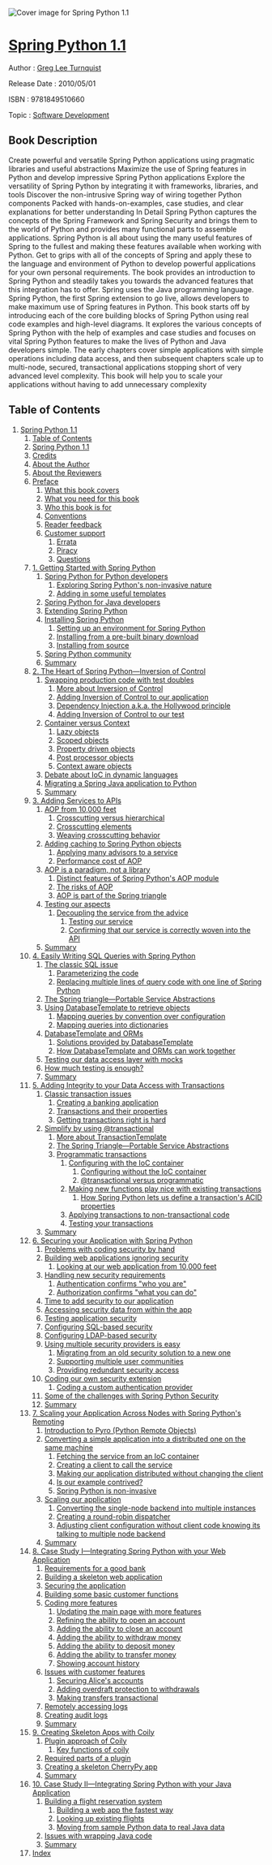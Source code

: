 ![Cover image for Spring Python 1.1](https://imgdetail.ebookreading.net/cover/cover/software_development/EB9781849510660.jpg)

[Spring Python 1.1](https://ebookreading.net/view/book/Spring+Python+1.1-EB9781849510660_1.html "Spring Python 1.1")
====================================================================================================================

Author : [Greg Lee Turnquist](https://ebookreading.net/search/author/Greg+Lee+Turnquist)

Release Date : 2010/05/01

ISBN : 9781849510660

Topic : [Software Development](https://ebookreading.net/search/category/software-development)

Book Description
-----------------

Create powerful and versatile Spring Python applications using pragmatic libraries and useful abstractions
Maximize the use of Spring features in Python and develop impressive Spring Python applications
Explore the versatility of Spring Python by integrating it with frameworks, libraries, and tools
Discover the non-intrusive Spring way of wiring together Python components
Packed with hands-on-examples, case studies, and clear explanations for better understanding 
In Detail
Spring Python captures the concepts of the Spring Framework and Spring Security and brings them to the world of Python and provides many functional parts to assemble applications. Spring Python is all about using the many useful features of Spring to the fullest and making these features available when working with Python.
Get to grips with all of the concepts of Spring and apply these to the language and environment of Python to develop powerful applications for your own personal requirements. The book provides an introduction to Spring Python and steadily takes you towards the advanced features that this integration has to offer.
Spring uses the Java programming language. Spring Python, the first Spring extension to go live, allows developers to make maximum use of Spring features in Python. This book starts off by introducing each of the core building blocks of Spring Python using real code examples and high-level diagrams. It explores the various concepts of Spring Python with the help of examples and case studies and focuses on vital Spring Python features to make the lives of Python and Java developers simple. The early chapters cover simple applications with simple operations including data access, and then subsequent chapters scale up to multi-node, secured, transactional applications stopping short of very advanced level complexity.
This book will help you to scale your applications without having to add unnecessary complexity
              
Table of Contents
-----------------

1. [Spring Python 1.1](https://ebookreading.net/view/book/Spring+Python+1.1-EB9781849510660_3.html)
    1. [Table of Contents](https://ebookreading.net/view/book/Spring+Python+1.1-EB9781849510660_2.html)
    1. [Spring Python 1.1](https://ebookreading.net/view/book/Spring+Python+1.1-EB9781849510660_4.html)
    1. [Credits](https://ebookreading.net/view/book/Spring+Python+1.1-EB9781849510660_5.html)
    1. [About the Author](https://ebookreading.net/view/book/Spring+Python+1.1-EB9781849510660_6.html)
    1. [About the Reviewers](https://ebookreading.net/view/book/Spring+Python+1.1-EB9781849510660_7.html)
    1. [Preface](https://ebookreading.net/view/book/Spring+Python+1.1-EB9781849510660_8.html)
        1. [What this book covers](https://ebookreading.net/view/book/Spring+Python+1.1-EB9781849510660_8.html#ch00lvl1sec01)
        1. [What you need for this book](https://ebookreading.net/view/book/Spring+Python+1.1-EB9781849510660_9.html)
        1. [Who this book is for](https://ebookreading.net/view/book/Spring+Python+1.1-EB9781849510660_10.html)
        1. [Conventions](https://ebookreading.net/view/book/Spring+Python+1.1-EB9781849510660_11.html)
        1. [Reader feedback](https://ebookreading.net/view/book/Spring+Python+1.1-EB9781849510660_12.html)
        1. [Customer support](https://ebookreading.net/view/book/Spring+Python+1.1-EB9781849510660_13.html)
            1. [Errata](https://ebookreading.net/view/book/Spring+Python+1.1-EB9781849510660_13.html#ch00lvl2sec01)
            1. [Piracy](https://ebookreading.net/view/book/Spring+Python+1.1-EB9781849510660_13.html#ch00lvl2sec02)
            1. [Questions](https://ebookreading.net/view/book/Spring+Python+1.1-EB9781849510660_13.html#ch00lvl2sec03)
    1. [1. Getting Started with Spring Python](https://ebookreading.net/view/book/Spring+Python+1.1-EB9781849510660_14.html)
        1. [Spring Python for Python developers](https://ebookreading.net/view/book/Spring+Python+1.1-EB9781849510660_14.html#ch01lvl1sec01)
            1. [Exploring Spring Python&#39;s non-invasive nature](https://ebookreading.net/view/book/Spring+Python+1.1-EB9781849510660_14.html#ch01lvl2sec01)
            1. [Adding in some useful templates](https://ebookreading.net/view/book/Spring+Python+1.1-EB9781849510660_14.html#ch01lvl2sec02)
        1. [Spring Python for Java developers](https://ebookreading.net/view/book/Spring+Python+1.1-EB9781849510660_15.html)
        1. [Extending Spring Python](https://ebookreading.net/view/book/Spring+Python+1.1-EB9781849510660_16.html)
        1. [Installing Spring Python](https://ebookreading.net/view/book/Spring+Python+1.1-EB9781849510660_17.html)
            1. [Setting up an environment for Spring Python](https://ebookreading.net/view/book/Spring+Python+1.1-EB9781849510660_17.html#ch01lvl2sec03)
            1. [Installing from a pre-built binary download](https://ebookreading.net/view/book/Spring+Python+1.1-EB9781849510660_17.html#ch01lvl2sec04)
            1. [Installing from source](https://ebookreading.net/view/book/Spring+Python+1.1-EB9781849510660_17.html#ch01lvl2sec05)
        1. [Spring Python community](https://ebookreading.net/view/book/Spring+Python+1.1-EB9781849510660_18.html)
        1. [Summary](https://ebookreading.net/view/book/Spring+Python+1.1-EB9781849510660_19.html)
    1. [2. The Heart of Spring Python—Inversion of Control](https://ebookreading.net/view/book/Spring+Python+1.1-EB9781849510660_20.html)
        1. [Swapping production code with test doubles](https://ebookreading.net/view/book/Spring+Python+1.1-EB9781849510660_20.html#ch02lvl1sec01)
            1. [More about Inversion of Control](https://ebookreading.net/view/book/Spring+Python+1.1-EB9781849510660_20.html#ch02lvl2sec01)
            1. [Adding Inversion of Control to our application](https://ebookreading.net/view/book/Spring+Python+1.1-EB9781849510660_20.html#ch02lvl2sec02)
            1. [Dependency Injection a.k.a. the Hollywood principle](https://ebookreading.net/view/book/Spring+Python+1.1-EB9781849510660_20.html#ch02lvl2sec03)
            1. [Adding Inversion of Control to our test](https://ebookreading.net/view/book/Spring+Python+1.1-EB9781849510660_20.html#ch02lvl2sec04)
        1. [Container versus Context](https://ebookreading.net/view/book/Spring+Python+1.1-EB9781849510660_21.html)
            1. [Lazy objects](https://ebookreading.net/view/book/Spring+Python+1.1-EB9781849510660_21.html#ch02lvl2sec05)
            1. [Scoped objects](https://ebookreading.net/view/book/Spring+Python+1.1-EB9781849510660_21.html#ch02lvl2sec06)
            1. [Property driven objects](https://ebookreading.net/view/book/Spring+Python+1.1-EB9781849510660_21.html#ch02lvl2sec07)
            1. [Post processor objects](https://ebookreading.net/view/book/Spring+Python+1.1-EB9781849510660_21.html#ch02lvl2sec08)
            1. [Context aware objects](https://ebookreading.net/view/book/Spring+Python+1.1-EB9781849510660_21.html#ch02lvl2sec09)
        1. [Debate about IoC in dynamic languages](https://ebookreading.net/view/book/Spring+Python+1.1-EB9781849510660_22.html)
        1. [Migrating a Spring Java application to Python](https://ebookreading.net/view/book/Spring+Python+1.1-EB9781849510660_23.html)
        1. [Summary](https://ebookreading.net/view/book/Spring+Python+1.1-EB9781849510660_24.html)
    1. [3. Adding Services to APIs](https://ebookreading.net/view/book/Spring+Python+1.1-EB9781849510660_25.html)
        1. [AOP from 10,000 feet](https://ebookreading.net/view/book/Spring+Python+1.1-EB9781849510660_25.html#ch03lvl1sec01)
            1. [Crosscutting versus hierarchical](https://ebookreading.net/view/book/Spring+Python+1.1-EB9781849510660_25.html#ch03lvl2sec01)
            1. [Crosscutting elements](https://ebookreading.net/view/book/Spring+Python+1.1-EB9781849510660_25.html#ch03lvl2sec02)
            1. [Weaving crosscutting behavior](https://ebookreading.net/view/book/Spring+Python+1.1-EB9781849510660_25.html#ch03lvl2sec03)
        1. [Adding caching to Spring Python objects](https://ebookreading.net/view/book/Spring+Python+1.1-EB9781849510660_26.html)
            1. [Applying many advisors to a service](https://ebookreading.net/view/book/Spring+Python+1.1-EB9781849510660_26.html#ch03lvl2sec04)
            1. [Performance cost of AOP](https://ebookreading.net/view/book/Spring+Python+1.1-EB9781849510660_26.html#ch03lvl2sec05)
        1. [AOP is a paradigm, not a library](https://ebookreading.net/view/book/Spring+Python+1.1-EB9781849510660_27.html)
            1. [Distinct features of Spring Python&#39;s AOP module](https://ebookreading.net/view/book/Spring+Python+1.1-EB9781849510660_27.html#ch03lvl2sec06)
            1. [The risks of AOP](https://ebookreading.net/view/book/Spring+Python+1.1-EB9781849510660_27.html#ch03lvl2sec07)
            1. [AOP is part of the Spring triangle](https://ebookreading.net/view/book/Spring+Python+1.1-EB9781849510660_27.html#ch03lvl2sec08)
        1. [Testing our aspects](https://ebookreading.net/view/book/Spring+Python+1.1-EB9781849510660_28.html)
            1. [Decoupling the service from the advice](https://ebookreading.net/view/book/Spring+Python+1.1-EB9781849510660_28.html#ch03lvl2sec09)
                1. [Testing our service](https://ebookreading.net/view/book/Spring+Python+1.1-EB9781849510660_28.html#ch03lvl2sec10)
                1. [Confirming that our service is correctly woven into the API](https://ebookreading.net/view/book/Spring+Python+1.1-EB9781849510660_28.html#ch03lvl2sec11)
        1. [Summary](https://ebookreading.net/view/book/Spring+Python+1.1-EB9781849510660_29.html)
    1. [4. Easily Writing SQL Queries with Spring Python](https://ebookreading.net/view/book/Spring+Python+1.1-EB9781849510660_30.html)
        1. [The classic SQL issue](https://ebookreading.net/view/book/Spring+Python+1.1-EB9781849510660_30.html#ch04lvl1sec01)
            1. [Parameterizing the code](https://ebookreading.net/view/book/Spring+Python+1.1-EB9781849510660_30.html#ch04lvl2sec01)
            1. [Replacing multiple lines of query code with one line of Spring Python](https://ebookreading.net/view/book/Spring+Python+1.1-EB9781849510660_30.html#ch04lvl2sec02)
        1. [The Spring triangle—Portable Service Abstractions](https://ebookreading.net/view/book/Spring+Python+1.1-EB9781849510660_31.html)
        1. [Using DatabaseTemplate to retrieve objects](https://ebookreading.net/view/book/Spring+Python+1.1-EB9781849510660_32.html)
            1. [Mapping queries by convention over configuration](https://ebookreading.net/view/book/Spring+Python+1.1-EB9781849510660_32.html#ch04lvl2sec03)
            1. [Mapping queries into dictionaries](https://ebookreading.net/view/book/Spring+Python+1.1-EB9781849510660_32.html#ch04lvl2sec04)
        1. [DatabaseTemplate and ORMs](https://ebookreading.net/view/book/Spring+Python+1.1-EB9781849510660_33.html)
            1. [Solutions provided by DatabaseTemplate](https://ebookreading.net/view/book/Spring+Python+1.1-EB9781849510660_33.html#ch04lvl2sec05)
            1. [How DatabaseTemplate and ORMs can work together](https://ebookreading.net/view/book/Spring+Python+1.1-EB9781849510660_33.html#ch04lvl2sec06)
        1. [Testing our data access layer with mocks](https://ebookreading.net/view/book/Spring+Python+1.1-EB9781849510660_34.html)
        1. [How much testing is enough?](https://ebookreading.net/view/book/Spring+Python+1.1-EB9781849510660_35.html)
        1. [Summary](https://ebookreading.net/view/book/Spring+Python+1.1-EB9781849510660_36.html)
    1. [5. Adding Integrity to your Data Access with Transactions](https://ebookreading.net/view/book/Spring+Python+1.1-EB9781849510660_37.html)
        1. [Classic transaction issues](https://ebookreading.net/view/book/Spring+Python+1.1-EB9781849510660_37.html#ch05lvl1sec01)
            1. [Creating a banking application](https://ebookreading.net/view/book/Spring+Python+1.1-EB9781849510660_37.html#ch05lvl2sec01)
            1. [Transactions and their properties](https://ebookreading.net/view/book/Spring+Python+1.1-EB9781849510660_37.html#ch05lvl2sec02)
            1. [Getting transactions right is hard](https://ebookreading.net/view/book/Spring+Python+1.1-EB9781849510660_37.html#ch05lvl2sec03)
        1. [Simplify by using @transactional](https://ebookreading.net/view/book/Spring+Python+1.1-EB9781849510660_38.html)
            1. [More about TransactionTemplate](https://ebookreading.net/view/book/Spring+Python+1.1-EB9781849510660_38.html#ch05lvl2sec04)
            1. [The Spring Triangle—Portable Service Abstractions](https://ebookreading.net/view/book/Spring+Python+1.1-EB9781849510660_38.html#ch05lvl1sec03)
            1. [Programmatic transactions](https://ebookreading.net/view/book/Spring+Python+1.1-EB9781849510660_38.html#ch05lvl1sec04)
                1. [Configuring with the IoC container](https://ebookreading.net/view/book/Spring+Python+1.1-EB9781849510660_38.html#ch05lvl2sec05)
                    1. [Configuring without the IoC container](https://ebookreading.net/view/book/Spring+Python+1.1-EB9781849510660_38.html#ch05lvl2sec06)
                    1. [@transactional versus programmatic](https://ebookreading.net/view/book/Spring+Python+1.1-EB9781849510660_38.html#ch05lvl2sec07)
                1. [Making new functions play nice with existing transactions](https://ebookreading.net/view/book/Spring+Python+1.1-EB9781849510660_38.html#ch05lvl1sec05)
                    1. [How Spring Python lets us define a transaction&#39;s ACID properties](https://ebookreading.net/view/book/Spring+Python+1.1-EB9781849510660_38.html#ch05lvl2sec08)
                1. [Applying transactions to non-transactional code](https://ebookreading.net/view/book/Spring+Python+1.1-EB9781849510660_38.html#ch05lvl1sec06)
                1. [Testing your transactions](https://ebookreading.net/view/book/Spring+Python+1.1-EB9781849510660_38.html#ch05lvl1sec07)
        1. [Summary](https://ebookreading.net/view/book/Spring+Python+1.1-EB9781849510660_39.html)
    1. [6. Securing your Application with Spring Python](https://ebookreading.net/view/book/Spring+Python+1.1-EB9781849510660_40.html)
        1. [Problems with coding security by hand](https://ebookreading.net/view/book/Spring+Python+1.1-EB9781849510660_40.html#ch06lvl1sec01)
        1. [Building web applications ignoring security](https://ebookreading.net/view/book/Spring+Python+1.1-EB9781849510660_41.html)
            1. [Looking at our web application from 10,000 feet](https://ebookreading.net/view/book/Spring+Python+1.1-EB9781849510660_41.html#ch06lvl2sec01)
        1. [Handling new security requirements](https://ebookreading.net/view/book/Spring+Python+1.1-EB9781849510660_42.html)
            1. [Authentication confirms &quot;who you are&quot;](https://ebookreading.net/view/book/Spring+Python+1.1-EB9781849510660_42.html#ch06lvl2sec02)
            1. [Authorization confirms &quot;what you can do&quot;](https://ebookreading.net/view/book/Spring+Python+1.1-EB9781849510660_42.html#ch06lvl2sec03)
        1. [Time to add security to our application](https://ebookreading.net/view/book/Spring+Python+1.1-EB9781849510660_43.html)
        1. [Accessing security data from within the app](https://ebookreading.net/view/book/Spring+Python+1.1-EB9781849510660_44.html)
        1. [Testing application security](https://ebookreading.net/view/book/Spring+Python+1.1-EB9781849510660_45.html)
        1. [Configuring SQL-based security](https://ebookreading.net/view/book/Spring+Python+1.1-EB9781849510660_46.html)
        1. [Configuring LDAP-based security](https://ebookreading.net/view/book/Spring+Python+1.1-EB9781849510660_47.html)
        1. [Using multiple security providers is easy](https://ebookreading.net/view/book/Spring+Python+1.1-EB9781849510660_48.html)
            1. [Migrating from an old security solution to a new one](https://ebookreading.net/view/book/Spring+Python+1.1-EB9781849510660_48.html#ch06lvl2sec04)
            1. [Supporting multiple user communities](https://ebookreading.net/view/book/Spring+Python+1.1-EB9781849510660_48.html#ch06lvl2sec05)
            1. [Providing redundant security access](https://ebookreading.net/view/book/Spring+Python+1.1-EB9781849510660_48.html#ch06lvl2sec06)
        1. [Coding our own security extension](https://ebookreading.net/view/book/Spring+Python+1.1-EB9781849510660_49.html)
            1. [Coding a custom authentication provider](https://ebookreading.net/view/book/Spring+Python+1.1-EB9781849510660_49.html#ch06lvl2sec07)
        1. [Some of the challenges with Spring Python Security](https://ebookreading.net/view/book/Spring+Python+1.1-EB9781849510660_50.html)
        1. [Summary](https://ebookreading.net/view/book/Spring+Python+1.1-EB9781849510660_51.html)
    1. [7. Scaling your Application Across Nodes with Spring Python&#39;s Remoting](https://ebookreading.net/view/book/Spring+Python+1.1-EB9781849510660_52.html)
        1. [Introduction to Pyro (Python Remote Objects)](https://ebookreading.net/view/book/Spring+Python+1.1-EB9781849510660_52.html#ch07lvl1sec01)
        1. [Converting a simple application into a distributed one on the same machine](https://ebookreading.net/view/book/Spring+Python+1.1-EB9781849510660_53.html)
            1. [Fetching the service from an IoC container](https://ebookreading.net/view/book/Spring+Python+1.1-EB9781849510660_53.html#ch07lvl2sec01)
            1. [Creating a client to call the service](https://ebookreading.net/view/book/Spring+Python+1.1-EB9781849510660_53.html#ch07lvl2sec02)
            1. [Making our application distributed without changing the client](https://ebookreading.net/view/book/Spring+Python+1.1-EB9781849510660_53.html#ch07lvl2sec03)
            1. [Is our example contrived?](https://ebookreading.net/view/book/Spring+Python+1.1-EB9781849510660_53.html#ch07lvl2sec04)
            1. [Spring Python is non-invasive](https://ebookreading.net/view/book/Spring+Python+1.1-EB9781849510660_53.html#ch07lvl2sec05)
        1. [Scaling our application](https://ebookreading.net/view/book/Spring+Python+1.1-EB9781849510660_54.html)
            1. [Converting the single-node backend into multiple instances](https://ebookreading.net/view/book/Spring+Python+1.1-EB9781849510660_54.html#ch07lvl2sec06)
            1. [Creating a round-robin dispatcher](https://ebookreading.net/view/book/Spring+Python+1.1-EB9781849510660_54.html#ch07lvl2sec07)
            1. [Adjusting client configuration without client code knowing its talking to multiple node backend](https://ebookreading.net/view/book/Spring+Python+1.1-EB9781849510660_54.html#ch07lvl2sec08)
        1. [Summary](https://ebookreading.net/view/book/Spring+Python+1.1-EB9781849510660_55.html)
    1. [8. Case Study I—Integrating Spring Python with your Web Application](https://ebookreading.net/view/book/Spring+Python+1.1-EB9781849510660_56.html)
        1. [Requirements for a good bank](https://ebookreading.net/view/book/Spring+Python+1.1-EB9781849510660_56.html#ch08lvl1sec01)
        1. [Building a skeleton web application](https://ebookreading.net/view/book/Spring+Python+1.1-EB9781849510660_57.html)
        1. [Securing the application](https://ebookreading.net/view/book/Spring+Python+1.1-EB9781849510660_58.html)
        1. [Building some basic customer functions](https://ebookreading.net/view/book/Spring+Python+1.1-EB9781849510660_59.html)
        1. [Coding more features](https://ebookreading.net/view/book/Spring+Python+1.1-EB9781849510660_60.html)
            1. [Updating the main page with more features](https://ebookreading.net/view/book/Spring+Python+1.1-EB9781849510660_60.html#ch08lvl2sec01)
            1. [Refining the ability to open an account](https://ebookreading.net/view/book/Spring+Python+1.1-EB9781849510660_60.html#ch08lvl2sec02)
            1. [Adding the ability to close an account](https://ebookreading.net/view/book/Spring+Python+1.1-EB9781849510660_60.html#ch08lvl2sec03)
            1. [Adding the ability to withdraw money](https://ebookreading.net/view/book/Spring+Python+1.1-EB9781849510660_60.html#ch08lvl2sec04)
            1. [Adding the ability to deposit money](https://ebookreading.net/view/book/Spring+Python+1.1-EB9781849510660_60.html#ch08lvl2sec05)
            1. [Adding the ability to transfer money](https://ebookreading.net/view/book/Spring+Python+1.1-EB9781849510660_60.html#ch08lvl2sec06)
            1. [Showing account history](https://ebookreading.net/view/book/Spring+Python+1.1-EB9781849510660_60.html#ch08lvl2sec07)
        1. [Issues with customer features](https://ebookreading.net/view/book/Spring+Python+1.1-EB9781849510660_61.html)
            1. [Securing Alice&#39;s accounts](https://ebookreading.net/view/book/Spring+Python+1.1-EB9781849510660_61.html#ch08lvl2sec08)
            1. [Adding overdraft protection to withdrawals](https://ebookreading.net/view/book/Spring+Python+1.1-EB9781849510660_61.html#ch08lvl2sec09)
            1. [Making transfers transactional](https://ebookreading.net/view/book/Spring+Python+1.1-EB9781849510660_61.html#ch08lvl2sec10)
        1. [Remotely accessing logs](https://ebookreading.net/view/book/Spring+Python+1.1-EB9781849510660_62.html)
        1. [Creating audit logs](https://ebookreading.net/view/book/Spring+Python+1.1-EB9781849510660_63.html)
        1. [Summary](https://ebookreading.net/view/book/Spring+Python+1.1-EB9781849510660_64.html)
    1. [9. Creating Skeleton Apps with Coily](https://ebookreading.net/view/book/Spring+Python+1.1-EB9781849510660_65.html)
        1. [Plugin approach of Coily](https://ebookreading.net/view/book/Spring+Python+1.1-EB9781849510660_65.html#ch09lvl1sec01)
            1. [Key functions of coily](https://ebookreading.net/view/book/Spring+Python+1.1-EB9781849510660_65.html#ch09lvl2sec01)
        1. [Required parts of a plugin](https://ebookreading.net/view/book/Spring+Python+1.1-EB9781849510660_66.html)
        1. [Creating a skeleton CherryPy app](https://ebookreading.net/view/book/Spring+Python+1.1-EB9781849510660_67.html)
        1. [Summary](https://ebookreading.net/view/book/Spring+Python+1.1-EB9781849510660_68.html)
    1. [10. Case Study II—Integrating Spring Python with your Java Application](https://ebookreading.net/view/book/Spring+Python+1.1-EB9781849510660_69.html)
        1. [Building a flight reservation system](https://ebookreading.net/view/book/Spring+Python+1.1-EB9781849510660_69.html#ch10lvl1sec01)
            1. [Building a web app the fastest way](https://ebookreading.net/view/book/Spring+Python+1.1-EB9781849510660_69.html#ch10lvl2sec01)
            1. [Looking up existing flights](https://ebookreading.net/view/book/Spring+Python+1.1-EB9781849510660_69.html#ch10lvl2sec02)
            1. [Moving from sample Python data to real Java data](https://ebookreading.net/view/book/Spring+Python+1.1-EB9781849510660_69.html#ch10lvl2sec03)
        1. [Issues with wrapping Java code](https://ebookreading.net/view/book/Spring+Python+1.1-EB9781849510660_70.html)
        1. [Summary](https://ebookreading.net/view/book/Spring+Python+1.1-EB9781849510660_71.html)
    1. [Index](https://ebookreading.net/view/book/Spring+Python+1.1-EB9781849510660_72.html)
